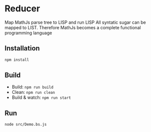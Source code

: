 # Reducer

Map MathJs parse tree to LISP and run LISP
All syntatic sugar can be mapped to LIST. Therefore MathJs becomes a complete functional programming language

## Installation

```sh
npm install
```

## Build

- Build: `npm run build`
- Clean: `npm run clean`
- Build & watch: `npm run start`

## Run

```sh
node src/Demo.bs.js
```
